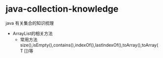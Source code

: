 # java-collection-knowledge
java 有关集合的知识梳理

* ArrayList的相关方法
   + 常用方法 size(),isEmpty(),contains(),indexOf(),lastIndexOf(),toArray(),toArray(T [])等
   

